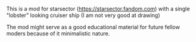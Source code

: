 This is a mod for starsector (https://starsector.fandom.com) with a single "lobster" looking cruiser ship (I am not very good at drawing) 

The mod might serve as a good educational material for future fellow moders because of it minimalistic nature. 
